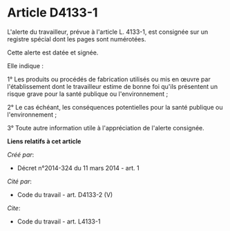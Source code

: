 # Article D4133-1

L'alerte du travailleur, prévue à l'article L. 4133-1, est consignée sur un registre spécial dont les pages sont numérotées. 

Cette alerte est datée et signée. 

Elle indique : 

1° Les produits ou procédés de fabrication utilisés ou mis en œuvre par l'établissement dont le travailleur estime de bonne
foi qu'ils présentent un risque grave pour la santé publique ou l'environnement ; 

2° Le cas échéant, les conséquences potentielles pour la santé publique ou l'environnement ; 

3° Toute autre information utile à l'appréciation de l'alerte consignée.

**Liens relatifs à cet article**

_Créé par_:

  - Décret n°2014-324 du 11 mars 2014 - art. 1

_Cité par_:

  - Code du travail - art. D4133-2 (V)

_Cite_:

  - Code du travail - art. L4133-1
